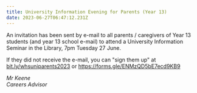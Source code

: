 ```yaml
---
title: University Information Evening for Parents (Year 13)
date: 2023-06-27T06:47:12.231Z
---
```

An invitation has been sent by e-mail to all parents / caregivers of Year 13 students (and year 13 school e-mail) to attend a University Information Seminar in the Library, 7pm Tuesday 27 June.  

If they did not receive the e-mail, you can "sign them up" at
[bit.ly/whsuniparents2023](https://docs.google.com/forms/d/e/1FAIpQLScmliNunQ2PuINYlIIVt4d47Dg-AZOHTDR850TjrSH7Hytf-g/viewform) or [https://forms.gle/ENMzQD5bE7ecd9KB9  ](https://forms.gle/ENMzQD5bE7ecd9KB9)

*Mr Keene  
Careers Advisor*